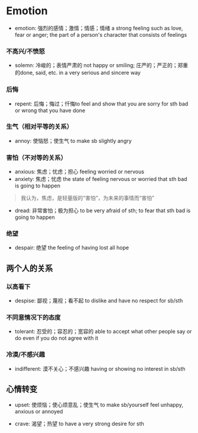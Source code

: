 # Emotion

- emotion: 强烈的感情；激情；情感；情绪 a strong feeling such as love, fear or anger; the part of a person's character that consists of feelings


### 不高兴/不愤怒

- solemn: 冷峻的；表情严肃的 not happy or smiling; 庄严的；严正的；郑重的done, said, etc. in a very serious and sincere way

### 后悔

- repent: 后悔；悔过；忏悔to feel and show that you are sorry for sth bad or wrong that you have done

### 生气（相对平等的关系）

- annoy: 使恼怒；使生气 to make sb slightly angry

### 害怕（不对等的关系）

- anxious: 焦虑；忧虑；担心 feeling worried or nervous
- anxiety: 焦虑；忧虑 the state of feeling nervous or worried that sth bad is going to happen

> 我认为，焦虑，是轻量版的“害怕”，为未来的事情而“害怕”

- dread: 非常害怕；极为担心 to be very afraid of sth; to fear that sth bad is going to happen

### 绝望

- despair: 绝望 the feeling of having lost all hope

## 两个人的关系

### 以高看下

- despise: 鄙视；蔑视；看不起 to dislike and have no respect for sb/sth

### 不同意情况下的态度

- tolerant: 忍受的；容忍的；宽容的 able to accept what other people say or do even if you do not agree with it

### 冷漠/不感兴趣

- indifferent: 漠不关心；不感兴趣 having or showing no interest in sb/sth

## 心情转变

- upset: 使烦恼；使心烦意乱；使生气 to make sb/yourself feel unhappy, anxious or annoyed

- crave: 渴望；热望 to have a very strong desire for sth
